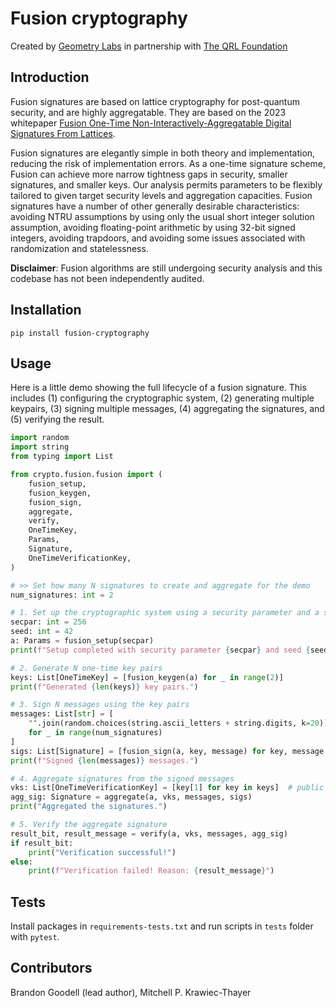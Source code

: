 # Fusion cryptography

Created by [Geometry Labs](https://www.geometrylabs.io) in partnership with [The QRL Foundation](https://qrl.foundation/)

## Introduction 

Fusion signatures are based on lattice cryptography for post-quantum security, and are highly aggregatable. They are based on the 2023 whitepaper [Fusion One-Time Non-Interactively-Aggregatable Digital Signatures From Lattices](https://eprint.iacr.org/2023/303).


Fusion signatures are elegantly simple in both theory and implementation, reducing the risk of implementation errors. As a one-time signature scheme, Fusion can achieve more narrow tightness gaps in security, smaller signatures, and smaller keys. Our analysis permits parameters to be flexibly tailored to given target security levels and aggregation capacities. Fusion signatures have a number of other generally desirable characteristics: avoiding NTRU assumptions by using only the usual short integer solution assumption, avoiding floating-point arithmetic by using 32-bit signed integers, avoiding trapdoors, and avoiding some issues associated with randomization and statelessness.

**Disclaimer**: Fusion algorithms are still undergoing security analysis and this codebase has not been independently audited.

## Installation

`pip install fusion-cryptography`

## Usage

Here is a little demo showing the full lifecycle of a fusion signature. This includes (1) configuring the cryptographic system, (2) generating multiple keypairs, (3) signing multiple messages, (4) aggregating the signatures, and (5) verifying the result.

```python
import random
import string
from typing import List

from crypto.fusion.fusion import (
    fusion_setup,
    fusion_keygen,
    fusion_sign,
    aggregate,
    verify,
    OneTimeKey,
    Params,
    Signature,
    OneTimeVerificationKey,
)

# >> Set how many N signatures to create and aggregate for the demo
num_signatures: int = 2

# 1. Set up the cryptographic system using a security parameter and a seed
secpar: int = 256
seed: int = 42
a: Params = fusion_setup(secpar)
print(f"Setup completed with security parameter {secpar} and seed {seed}.")

# 2. Generate N one-time key pairs
keys: List[OneTimeKey] = [fusion_keygen(a) for _ in range(2)]
print(f"Generated {len(keys)} key pairs.")

# 3. Sign N messages using the key pairs
messages: List[str] = [
    "".join(random.choices(string.ascii_letters + string.digits, k=20))
    for _ in range(num_signatures)
]
sigs: List[Signature] = [fusion_sign(a, key, message) for key, message in zip(keys, messages)]
print(f"Signed {len(messages)} messages.")

# 4. Aggregate signatures from the signed messages
vks: List[OneTimeVerificationKey] = [key[1] for key in keys]  # public keys
agg_sig: Signature = aggregate(a, vks, messages, sigs)
print("Aggregated the signatures.")

# 5. Verify the aggregate signature
result_bit, result_message = verify(a, vks, messages, agg_sig)
if result_bit:
    print("Verification successful!")
else:
    print(f"Verification failed! Reason: {result_message}")
```

## Tests

Install packages in `requirements-tests.txt` and run scripts in `tests` folder with `pytest`.

## Contributors

Brandon Goodell (lead author), Mitchell P. Krawiec-Thayer